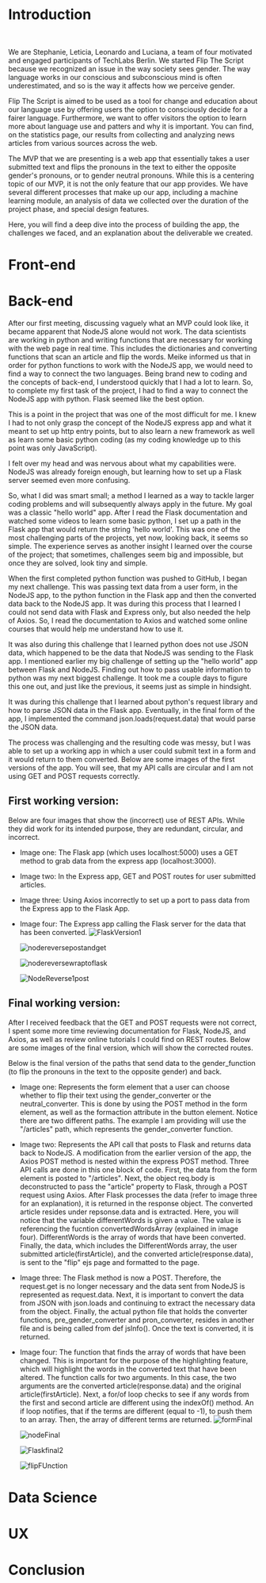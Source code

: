 # Introduction
</br>

We are Stephanie, Leticia, Leonardo and Luciana, a team of four motivated and engaged participants of TechLabs Berlin. We started Flip The Script because we recognized an issue in the way society sees gender. The way language works in our conscious and subconscious mind is often underestimated, and so is the way it affects how we perceive gender.

Flip The Script is aimed to be used as a tool for change and education about our language use by offering users the option to consciously decide for a fairer language. Furthermore, we want to offer visitors the option to learn more about language use and patters and why it is important. You can find, on the statistics page, our results from collecting and analyzing news articles from various sources across the web.

The MVP that we are presenting is a web app that essentially takes a user submitted text and flips the pronouns in the text to either the opposite gender's pronouns, or to gender neutral pronouns. While this is a centering topic of our MVP, it is not the only feature that our app provides. We have several different processes that make up our app, including a machine learning module, an analysis of data we collected over the duration of the project phase, and special design features.

Here, you will find a deep dive into the process of building the app, the challenges we faced, and an explanation about the deliverable we created.

# Front-end

# Back-end
After our first meeting, discussing vaguely what an MVP could look like, it became apparent that NodeJS alone would not work. The data scientists are working in python and writing functions that are necessary for working with the web page in real time. This includes the dictionaries and converting functions that scan an article and flip the words. Meike informed us that in order for python functions to work with the NodeJS app, we would need to find a way to connect the two languages.
Being brand new to coding and the concepts of back-end, I understood quickly that I had a lot to learn.
So, to complete my first task of the project, I had to find a way to connect the NodeJS app with python. Flask seemed like the best option.

This is a point in the project that was one of the most difficult for me. I knew I had to not only grasp the concept of the NodeJS express app and what it meant to set up http entry points, but to also learn a new framework as well as learn some basic python coding (as my coding knowledge up to this point was only JavaScript).

I felt over my head and was nervous about what my capabilities were. NodeJS was already foreign enough, but learning how to set up a Flask server seemed even more confusing.

So, what I did was smart small; a method I learned as a way to tackle larger coding problems and will subsequently always apply in the future. My goal was a classic "hello world" app.
After I read the Flask documentation and watched some videos to learn some basic python, I set up a path in the Flask app that would return the string 'hello world'. This was one of the most challenging parts of the projects, yet now, looking back, it seems so simple. The experience serves as another insight I learned over the course of the project; that sometimes, challenges seem big and impossible, but once they are solved, look tiny and simple.

When the first completed python function was pushed to GitHub, I began my next challenge. This was passing text data from a user form, in the NodeJS app, to the python function in the Flask app and then the converted data back to the NodeJS app.
It was during this process that I learned I could not send data with Flask and Express only, but also needed the help of Axios. So, I read the documentation to Axios and watched some online courses that would help me understand how to use it.

It was also during this challenge that I learned python does not use JSON data, which happened to be the data that NodeJS was sending to the Flask app. I mentioned earlier my big challenge of setting up the "hello world" app between Flask and NodeJS. Finding out how to pass usable information to python was my next biggest challenge. It took me a couple days to figure this one out, and just like the previous, it seems just as simple in hindsight.

It was during this challenge that I learned about python's request library and how to parse JSON data in the Flask app. Eventually, in the final form of the app, I implemented the command json.loads(request.data) that would parse the JSON data.

The process was challenging and the resulting code was messy, but I was able to set up a working app in which a user could submit text in a form and it would return to them converted. Below are some images of the first versions of the app.
You will see, that my API calls are circular and I am not using GET and POST requests correctly.

## First working version:

Below are four images that show the (incorrect) use of REST APIs. While they did work for its intended purpose, they are redundant, circular, and incorrect.

- Image one: The Flask app (which uses localhost:5000) uses a GET method to grab data from the express app (localhost:3000).
- Image two: In the Express app, GET and POST routes for user submitted articles.
- Image three: Using Axios incorrectly to set up a port to pass data from the Express app to the Flask App.
- Image four: The Express app calling the Flask server for the data that has been converted.
![FlaskVersion1](https://user-images.githubusercontent.com/60686512/107198524-7f628880-69f5-11eb-9a82-2f3df6bae247.PNG)

  ![nodereversepostandget](https://user-images.githubusercontent.com/60686512/107198602-943f1c00-69f5-11eb-9df2-549f407c5240.PNG)

  ![nodereversewraptoflask](https://user-images.githubusercontent.com/60686512/107198609-9608df80-69f5-11eb-8062-59c7868aef52.PNG)

  ![NodeReverse1post](https://user-images.githubusercontent.com/60686512/107198595-930def00-69f5-11eb-9e65-0ab49ec97080.PNG)

## Final working version:

After I received feedback that the GET and POST requests were not correct, I spent some more time reviewing documentation for Flask, NodeJS, and Axios, as well as review online tutorials I could find on REST routes.  Below are some images of the final version, which will show the corrected routes.    

Below is the final version of the paths that send data to the gender_function (to flip the pronouns in the text to the opposite gender) and back.

- Image one: Represents the form element that a user can choose whether to flip their text using the gender_converter or the neutral_converter. This is done by using the POST method in the form element, as well as the formaction attribute in the button element. Notice there are two different paths. The example I am providing will use the "/articles" path, which represents the gender_converter function.
- Image two: Represents the API call that posts to Flask and returns data back to NodeJS. A modification from the earlier version of the app, the Axios POST method is nested within the express POST method. Three API calls are done in this one block of code. First, the data from the form element is posted to "/articles". Next, the object req.body is deconstructed to pass the "article" property to Flask, through a POST request using Axios. After Flask processes the data (refer to image three for an explanation), it is returned in the response object. The converted article resides under repsonse.data and is extracted. Here, you will notice that the variable differentWords is given a value. The value is referencing the fucntion convertedWordsArray (explained in image four). DifferentWords is the array of words that have been converted. Finally, the data, which includes the DifferentWords array, the user submitted article(firstArticle), and the converted article(response.data), is sent to the "flip" ejs page and formatted to the page.
- Image three: The Flask method is now a POST. Therefore, the request.get is no longer necessary and the data sent from NodeJS is represented as request.data.
Next, it is important to convert the data from JSON with json.loads and continuing to extract the necessary data from the object. Finally, the actual python file that holds the converter functions, pre_gender_converter and pron_converter, resides in another file and is being called from def jsInfo(). Once the text is converted, it is returned.
- Image four: The function that finds the array of words that have been changed. This is important for the purpose of the highlighting feature, which will highlight the words in the converted text that have been altered. The function calls for two arguments. In this case, the two arguments are the converted article(response.data) and the original article(firstArticle). Next, a for/of loop checks to see if any words from the first and second article are different using the indexOf() method. An if loop notifies, that if the terms are different (equal to -1), to push them to an array. Then, the array of different terms are returned.
   ![formFinal](https://user-images.githubusercontent.com/60686512/107198579-8f7a6800-69f5-11eb-9cc4-a6001a884a32.PNG)

  ![nodeFinal](https://user-images.githubusercontent.com/60686512/107198588-91442b80-69f5-11eb-8826-52127db3766c.PNG)

  ![Flaskfinal2](https://user-images.githubusercontent.com/60686512/107198556-8b4e4a80-69f5-11eb-875a-8dca599d4c8b.PNG)

  ![flipFUnction](https://user-images.githubusercontent.com/60686512/107198571-8e493b00-69f5-11eb-84f6-01702b5c77d9.PNG)










# Data Science

# UX

# Conclusion
